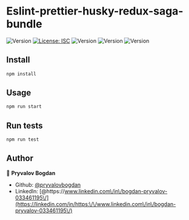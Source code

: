 # Eslint-prettier-husky-redux-saga-bundle
![Version](https://img.shields.io/npm/v/2048 )
[![License: ISC](https://img.shields.io/badge/License-ISC-yellow.svg)](#)
![Version](https://img.shields.io/badge/React-16.5.2-blueviolet )
![Version](https://img.shields.io/badge/platform-browser-9cf)
![Version](https://img.shields.io/badge/redux%20-%23593d88.svg)

## Install

```sh
npm install
```

## Usage

```sh
npm run start
```

## Run tests

```sh
npm run test
```

## Author

👤 **Pryvalov Bogdan**

* Github: [@pryvalovbogdan](https://github.com/pryvalovbogdan)
* LinkedIn: [@https:\/\/www.linkedin.com\/in\/bogdan-pryvalov-033461195\/](https://linkedin.com/in/https:\/\/www.linkedin.com\/in\/bogdan-pryvalov-033461195\/)

